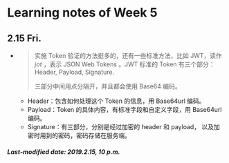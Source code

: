 # Learning notes of Week 5

## 2.15 Fri.

+ >实施 Token 验证的方法挺多的，还有一些标准方法，比如 JWT，读作 *jot* ，表示 JSON Web Tokens 。JWT 标准的 Token 有三个部分：Header, Payload, Signature.
  >
  >三部分中间用点分隔开，并且都会使用 Base64 编码。

  + Header：包含如何处理这个 Token 的信息，用 Base64url 编码。
  + Payload：Token 的具体内容，有标准字段和自定义字段，用 Base64url 编码。
  + Signature：有三部分，分别是经过加密的 header 和 payload， 以及加密时用到的密码，密码存储在服务端。

##### Last-modified date: 2019.2.15, 10 p.m.




